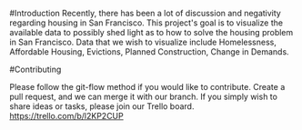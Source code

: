 #Introduction
Recently, there has been a lot of discussion and negativity regarding housing in San Francisco. This project's goal is to visualize the available data to possibly shed light as to how to solve the housing problem in San Francisco. Data that we wish to visualize include Homelessness, Affordable Housing, Evictions, Planned Construction, Change in Demands.

#Contributing

Please follow the git-flow method if you would like to contribute. Create a pull request, and we can merge it with our branch. If you simply wish to share ideas or tasks, please join our Trello board. https://trello.com/b/l2KP2CUP
